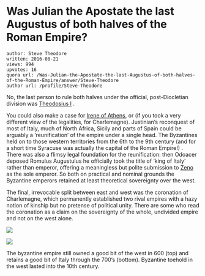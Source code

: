 # Was Julian the Apostate the last Augustus of both halves of the Roman Empire?

	author: Steve Theodore
	written: 2016-08-21
	views: 994
	upvotes: 16
	quora url: /Was-Julian-the-Apostate-the-last-Augustus-of-both-halves-of-the-Roman-Empire/answer/Steve-Theodore
	author url: /profile/Steve-Theodore


No, the last person to rule both halves under the official, post-Diocletian division was [Theodosius I](https://en.wikipedia.org/wiki/Theodosius_I) .

You could also make a case for [Irene of Athens](https://en.wikipedia.org/wiki/Irene_of_Athens), or (if you took a very different view of the legalities, for Charlemagne). Justinian’s reconquest of most of Italy, much of North Africa, Sicily and parts of Spain could be arguably a ‘reunification’ of the empire under a single head. The Byzantines held on to those western territories from the 6th to the 9th century (and for a short time Syracuse was actually the capital of the Roman Empire!) . There was also a flimsy legal foundation for the reunification: then Odoacer deposed Romulus Augustulus he officially took the title of ‘king of Italy’ rather than emperor, offering a meaningless but polite submission to [Zeno ](https://en.wikipedia.org/wiki/Zeno_(emperor))as the sole emperor. So both on practical and nominal grounds the Byzantine emperors retained at least theoretical sovereignty over the west.

The final, irrevocable split between east and west was the coronation of Charlemagne, which permanently established two rival empires with a hazy notion of kinship but no pretense of political unity. There are some who read the coronation as a claim on the sovereignty of the whole, undivided empire and not on the west alone.

![](https://qph.fs.quoracdn.net/main-qimg-99d95014cf828cd4cd325641ca106681-c)

![](https://qph.fs.quoracdn.net/main-qimg-12bcee221ce4f3db4da4d927210b3573-c)

The byzantine empire still owned a good bit of the west in 600 (top) and retains a good bit of Italy through the 700’s (bottom). Byzantine toehold in the west lasted into the 10th century.

